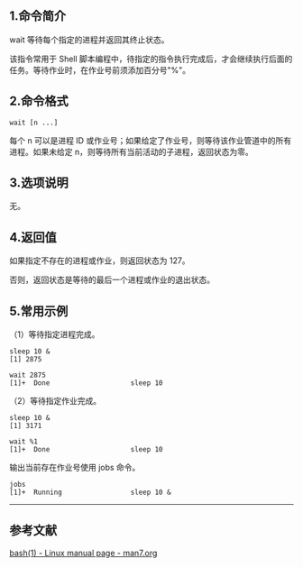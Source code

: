 ## 1.命令简介
wait 等待每个指定的进程并返回其终止状态。

该指令常用于 Shell 脚本编程中，待指定的指令执行完成后，才会继续执行后面的任务。等待作业时，在作业号前须添加百分号"%"。

## 2.命令格式
```shell
wait [n ...]
```
每个 n 可以是进程 ID 或作业号；如果给定了作业号，则等待该作业管道中的所有进程。如果未给定 n，则等待所有当前活动的子进程，返回状态为零。

## 3.选项说明
无。

## 4.返回值
如果指定不存在的进程或作业，则返回状态为 127。

否则，返回状态是等待的最后一个进程或作业的退出状态。

## 5.常用示例
（1）等待指定进程完成。

```shell
sleep 10 &
[1] 2875

wait 2875
[1]+  Done                    sleep 10
```

（2）等待指定作业完成。

```shell
sleep 10 &
[1] 3171

wait %1
[1]+  Done                    sleep 10
```

输出当前存在作业号使用 jobs 命令。
```shell
jobs
[1]+  Running                 sleep 10 &
```

---
## 参考文献
[bash(1) - Linux manual page - man7.org](http://man7.org/linux/man-pages/man1/bash.1.html)